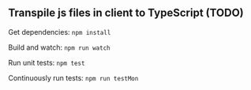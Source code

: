 ## Transpile js files in client to TypeScript (TODO)

Get dependencies:
`npm install`

Build and watch:
`npm run watch`

Run unit tests:
`npm test`

Continuously run tests:
`npm run testMon`


